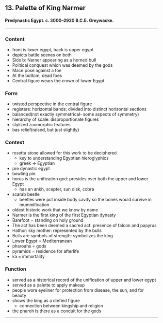 <!-- order:1 -->
## 13. Palette of King Narmer

#### Predynastic Egypt. c. 3000–2920 B.C.E. Greywacke.

---

### Content
- front is lower egypt, back is upper egypt
- depicts battle scenes on both
- Side b: Narner appearing as a horned bull
- Political conquest which was deemed by the gods 
- Mace pose against a foe
- At the bottom, dead foes
- Central figure wears the crown of lower Egypt

### Form
- twisted perspective in the central figure
- registers: horizontal bands; divided into distinct horizontal sections
- balanced(not exactly symmetrical- some aspects of symmetry)
- hierarchy of scale: disproportionate figures
- stylized zoomorphic features
- bas relief(raised, but just slightly)

### Context
- rosetta stone allowed for this work to be deciphered
  - key to understanding Egyptian hieroglyphics
  - greek -> Egyptian
- pre dynastic egypt
- bowling pin
- horus is the unification god: presides over both the upper and lower Egypt
  - has an ankh, scepter, sun disk, cobra
- scarab beetle
  - beetles were put inside body cavity so the bones would survive in mummification
- oldest historic work that we know by name
- Narmer is the first king of the first Egyptian dynasty
- Barefoot = standing on holy ground
- The act has been deemed a sacred act: presence of falcon and papyrus
- Hathor: sky mother: represented by the bulls
- Bulls are symbols of strength: symbolizes the king
- Lower Egypt = Mediterranean 
- pharoahs = gods
- pyramids = residence for afterlife
- ka = immortality

### Function
- served as a historical record of the unification of upper and lower egypt
- served as a palette to apply makeup
- people wore eyeliner for protection from disease, the sun, and for beauty
- shows the king as a diefied figure
  - connection between kingship and religion
- the pharoh is there as a conduit for the gods

---

